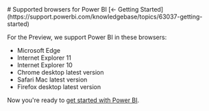 <properties pageTitle="Supported browsers for Power BI" description="Supported browsers for Power BI" services="powerbi" documentationCenter="" authors="v-anpasi" manager="mblythe" editor=""/>
<tags ms.service="powerbi" ms.devlang="NA" ms.topic="article" ms.tgt_pltfrm="NA" ms.workload="powerbi" ms.date="06/16/2015" ms.author="v-anpasi"/>
# Supported browsers for Power BI
[← Getting Started](https://support.powerbi.com/knowledgebase/topics/63037-getting-started)

For the Preview, we support Power BI in these browsers:

- Microsoft Edge
- Internet Explorer 11
- Internet Explorer 10
- Chrome desktop latest version
- Safari Mac latest version
- Firefox desktop latest version

Now you're ready to [get started with Power BI](http://support.powerbi.com/knowledgebase/articles/430814-get-started-with-power-bi).
